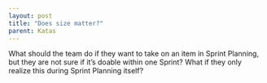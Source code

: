 ```yaml
---
layout: post
title: "Does size matter?"
parent: Katas
---
```

What should the team do if they want to take on an item in Sprint Planning, but they are not sure if it’s doable within one Sprint? What if they only realize this during Sprint Planning itself?
